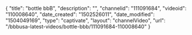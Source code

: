 {
    "title": "bottle bbB",
    "description": "",
    "channelid": "111091684",
    "videoid": "110008640",
    "date_created": "1502526011",
    "date_modified": "1504049169",
    "type": "captivate",
    "layout": "channelVideo",
    "url": "\/bbbusa-latest-videos\/bottle-bbb\/111091684-110008640"
}